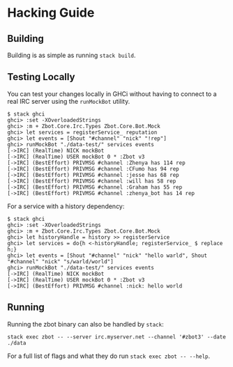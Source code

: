 # Hacking Guide

## Building

Building is as simple as running `stack build`.

## Testing Locally

You can test your changes locally in GHCi without having to connect to a real
IRC server using the `runMockBot` utility.

```
$ stack ghci
ghci> :set -XOverloadedStrings
ghci> :m + Zbot.Core.Irc.Types Zbot.Core.Bot.Mock
ghci> let services = registerService_ reputation
ghci> let events = [Shout "#channel" "nick" "!rep"]
ghci> runMockBot "./data-test/" services events
[->IRC] (RealTime) NICK mockBot
[->IRC] (RealTime) USER mockBot 0 * :Zbot v3
[->IRC] (BestEffort) PRIVMSG #channel :Zhenya has 114 rep
[->IRC] (BestEffort) PRIVMSG #channel :CFumo has 94 rep
[->IRC] (BestEffort) PRIVMSG #channel :jesse has 68 rep
[->IRC] (BestEffort) PRIVMSG #channel :will has 58 rep
[->IRC] (BestEffort) PRIVMSG #channel :Graham has 55 rep
[->IRC] (BestEffort) PRIVMSG #channel :zhenya_bot has 14 rep
```

For a service with a history dependency:

```
$ stack ghci
ghci> :set -XOverloadedStrings
ghci> :m + Zbot.Core.Irc.Types Zbot.Core.Bot.Mock
ghci> let historyHandle = history >> registerService
ghci> let services = do{h <-historyHandle; registerService_ $ replace h;}
ghci> let events = [Shout "#channel" "nick" "hello warld", Shout "#channel" "nick" "s/warld/world"]
ghci> runMockBot "./data-test/" services events
[->IRC] (RealTime) NICK mockBot
[->IRC] (RealTime) USER mockBot 0 * :Zbot v3
[->IRC] (BestEffort) PRIVMSG #channel :nick: hello world
```

## Running

Running the zbot binary can also be handled by `stack`:

```
stack exec zbot -- --server irc.myserver.net --channel '#zbot3' --date ./data
```

For a full list of flags and what they do run `stack exec zbot -- --help`.
